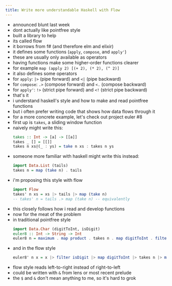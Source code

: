 ```yaml
---
title: Write more understandable Haskell with Flow
---
```


- announced blunt last week
- dont actually like pointfree style
- built a library to help
- its called flow
- it borrows from f# (and therefore elm and elixir)
- it defines some functions (`apply`, `compose`, and `apply'`)
- these are usually only available as operators
- having functions make some higher-order functions clearer
- for example `map (apply 2) [(+ 2), (* 2), (^ 2)]`
- it also defines some operators
- for `apply`: `|>` (pipe forward) and `<|` (pipe backward)
- for `compose`: `.>` (compose forward) and `<.` (compose backward)
- for `apply'`: `!>` (strict pipe forward) and `<!` (strict pipe backward)
- that's it
- i understand haskell's style and how to make and read pointfree functions
- but i often prefer writing code that shows how data flows through it
- for a more concrete example, let's check out project euler #8
- first up is `takes`, a sliding window function
- naively might write this:
  ``` hs
  takes :: Int -> [a] -> [[a]]
  takes _ [] = [[]]
  takes n xs@(_ : ys) = take n xs : takes n ys
  ```
- someone more familiar with haskell might write this instead:
  ``` hs
  import Data.List (tails)
  takes n = map (take n) . tails
  ```
- i'm proposing this style with flow
  ``` hs
  import Flow
  takes' n xs = xs |> tails |> map (take n)
  -- takes' n = tails .> map (take n) -- equivalently
  ```
- this closely follows how i read and develop functions
- now for the meat of the problem
- in traditional pointfree style
  ``` hs
  import Data.Char (digitToInt, isDigit)
  euler8 :: Int -> String -> Int
  euler8 n = maximum . map product . takes n . map digitToInt . filter isDigit
  ```
- and in the flow style
  ``` hs
  euler8' n x = x |> filter isDigit |> map digitToInt |> takes n |> map product |> maximum
  ```
- flow style reads left-to-right instead of right-to-left
- could be written with `&` from lens or most recent prelude
- the `$` and `&` don't mean anything to me, so it's hard to grok
